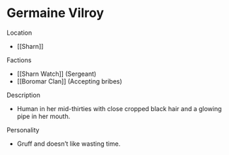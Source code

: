# Germaine Vilroy

Location

- [[Sharn]]

Factions

- [[Sharn Watch]] (Sergeant)
- [[Boromar Clan]] (Accepting bribes)

Description

- Human in her mid-thirties with close cropped black hair and a glowing pipe in her mouth.

Personality

- Gruff and doesn’t like wasting time.
